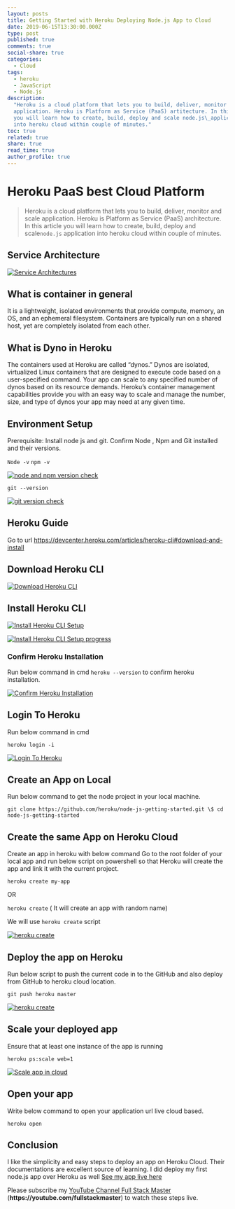 ```yaml
---
layout: posts
title: Getting Started with Heroku Deploying Node.js App to Cloud
date: 2019-06-15T13:30:00.000Z
type: post
published: true
comments: true
social-share: true
categories:
  - Cloud
tags:
  - heroku
  - JavaScript
  - Node.js
description:
  "Heroku is a cloud platform that lets you to build, deliver, monitor and scal
  application. Heroku is Platform as Service (PaaS) artitecture. In this article
  you will learn how to create, build, deploy and scale node.js\_application
  into heroku cloud within couple of minutes."
toc: true
related: true
share: true
read_time: true
author_profile: true
---
```


<h1>Heroku PaaS best Cloud Platform</h1>
<blockquote><p>Heroku is a cloud platform that lets you to build, deliver, monitor and scale application. Heroku is Platform as Service (PaaS) architecture. In this article you will learn how to create, build, deploy and scale<code>node.js</code> application into heroku cloud within couple of minutes.</p></blockquote>
<h2>Service Architecture</h2>
<p><a href="https://gist.githubusercontent.com/rupeshtiwari/8dd6fe36397bd40c0e2207e4c69d25fe/raw/2862c97251c9ffabccb94ce7c5105c6a14a89a33/z_services.png" target="_blank" rel="noopener noreferrer"><img src="{{ site.baseurl }}/assets/2019/06/z_services.png" alt="Service Architectures" /></a></p>
<h2>What is container in general</h2>
<p>It is a lightweight, isolated environments that provide compute, memory, an OS, and an ephemeral filesystem. Containers are typically run on a shared host, yet are completely isolated from each other.</p>
<h2>What is Dyno in Heroku</h2>
<p>The containers used at Heroku are called “dynos.” Dynos are isolated, virtualized Linux containers that are designed to execute code based on a user-specified command. Your app can scale to any specified number of dynos based on its resource demands. Heroku’s container management capabilities provide you with an easy way to scale and manage the number, size, and type of dynos your app may need at any given time.</p>
<h2>Environment Setup</h2>
<p>Prerequisite: Install node js and git. Confirm Node , Npm and Git installed and their versions.</p>
<p><code>Node -v</code> <code>npm -v</code></p>
<p><a href="https://gist.githubusercontent.com/rupeshtiwari/8dd6fe36397bd40c0e2207e4c69d25fe/raw/b4f12ba77faef89aa8f63e15f1bc61836bcc9009/z_npm-node-version-check.png" target="_blank" rel="noopener noreferrer"><img src="{{ site.baseurl }}/assets/2019/06/z_npm-node-version-check.png" alt="node and npm version check" /></a></p>
<p><code>git --version</code></p>
<p><a href="https://gist.githubusercontent.com/rupeshtiwari/8dd6fe36397bd40c0e2207e4c69d25fe/raw/b4f12ba77faef89aa8f63e15f1bc61836bcc9009/z_git-version-check.png" target="_blank" rel="noopener noreferrer"><img src="{{ site.baseurl }}/assets/2019/06/z_git-version-check.png" alt="git version check" /></a></p>
<h2>Heroku Guide</h2>
<p>Go to url <a href="https://devcenter.heroku.com/articles/heroku-cli#download-and-install" rel="nofollow">https://devcenter.heroku.com/articles/heroku-cli#download-and-install</a></p>
<h2>Download Heroku CLI</h2>
<p><a href="https://gist.githubusercontent.com/rupeshtiwari/8dd6fe36397bd40c0e2207e4c69d25fe/raw/b4f12ba77faef89aa8f63e15f1bc61836bcc9009/z_download-herokucli.png" target="_blank" rel="noopener noreferrer"><img src="{{ site.baseurl }}/assets/2019/06/z_download-herokucli.png" alt="Download Heroku CLI" /></a></p>
<h2>Install Heroku CLI</h2>
<p><a href="https://gist.githubusercontent.com/rupeshtiwari/8dd6fe36397bd40c0e2207e4c69d25fe/raw/b4f12ba77faef89aa8f63e15f1bc61836bcc9009/z_install-heroku-setup.png" target="_blank" rel="noopener noreferrer"><img src="{{ site.baseurl }}/assets/2019/06/z_install-heroku-setup.png" alt="Install Heroku CLI Setup" /></a></p>
<p><a href="https://gist.githubusercontent.com/rupeshtiwari/8dd6fe36397bd40c0e2207e4c69d25fe/raw/b4f12ba77faef89aa8f63e15f1bc61836bcc9009/z_install-heroku.png" target="_blank" rel="noopener noreferrer"><img src="{{ site.baseurl }}/assets/2019/06/z_install-heroku.png" alt="Install Heroku CLI Setup progress" /></a></p>
<h3>Confirm Heroku Installation</h3>
<p>Run below command in cmd <code>heroku --version</code> to confirm heroku installation.</p>
<p><a href="https://gist.githubusercontent.com/rupeshtiwari/8dd6fe36397bd40c0e2207e4c69d25fe/raw/b4f12ba77faef89aa8f63e15f1bc61836bcc9009/z_confirm-heroku-version.png" target="_blank" rel="noopener noreferrer"><img src="{{ site.baseurl }}/assets/2019/06/z_confirm-heroku-version.png" alt="Confirm Heroku Installation" /></a></p>
<h2>Login To Heroku</h2>
<p>Run below command in cmd</p>
<p><code>heroku login -i</code></p>
<p><a href="https://gist.githubusercontent.com/rupeshtiwari/8dd6fe36397bd40c0e2207e4c69d25fe/raw/b4f12ba77faef89aa8f63e15f1bc61836bcc9009/z_login-heroku-cli.png" target="_blank" rel="noopener noreferrer"><img src="{{ site.baseurl }}/assets/2019/06/z_login-heroku-cli.png" alt="Login To Heroku" /></a></p>
<h2>Create an App on Local</h2>
<p>Run below command to get the node project in your local machine.</p>
<p><code>git clone https://github.com/heroku/node-js-getting-started.git \$ cd node-js-getting-started</code></p>
<h2>Create the same App on Heroku Cloud</h2>
<p>Create an app in heroku with below command Go to the root folder of your local app and run below script on powershell so that Heroku will create the app and link it with the current project.</p>
<p><code>heroku create my-app</code></p>
<p>OR</p>
<p><code>heroku create</code> ( It will create an app with random name)</p>
<p>We will use <code>heroku create</code> script</p>
<p><a href="https://gist.githubusercontent.com/rupeshtiwari/8dd6fe36397bd40c0e2207e4c69d25fe/raw/b4f12ba77faef89aa8f63e15f1bc61836bcc9009/z_create-heroku-app-in-cloud.png" target="_blank" rel="noopener noreferrer"><img src="{{ site.baseurl }}/assets/2019/06/z_create-heroku-app-in-cloud.png" alt="heroku create" /></a></p>
<h2>Deploy the app on Heroku</h2>
<p>Run below script to push the current code in to the GitHub and also deploy from GitHub to heroku cloud location.</p>
<p><code>git push heroku master</code></p>
<p><a href="https://gist.githubusercontent.com/rupeshtiwari/8dd6fe36397bd40c0e2207e4c69d25fe/raw/b4f12ba77faef89aa8f63e15f1bc61836bcc9009/z_push-to-heroku-master.png" target="_blank" rel="noopener noreferrer"><img src="{{ site.baseurl }}/assets/2019/06/z_push-to-heroku-master.png" alt="heroku create" /></a></p>
<h2>Scale your deployed app</h2>
<p>Ensure that at least one instance of the app is running</p>
<p><code>heroku ps:scale web=1</code></p>
<p><a href="https://gist.githubusercontent.com/rupeshtiwari/8dd6fe36397bd40c0e2207e4c69d25fe/raw/2862c97251c9ffabccb94ce7c5105c6a14a89a33/z_scale-app-in-cloud.png" target="_blank" rel="noopener noreferrer"><img src="{{ site.baseurl }}/assets/2019/06/z_scale-app-in-cloud.png" alt="Scale app in cloud" /></a></p>
<h2>Open your app</h2>
<p>Write below command to open your application url live cloud based.</p>
<p><code>heroku open </code></p>
<h2>Conclusion</h2>
<p>I like the simplicity and easy steps to deploy an app on Heroku Cloud. Their documentations are excellent source of learning. I did deploy my first node.js app over Heroku as well  <a href="https://rocky-tor-59001.herokuapp.com/" target="_blank" rel="noopener noreferrer">See my app live here</a></p>
<p>Please subscribe my <a href="https://youtube.com/fullstackmaster" target="_blank" rel="noopener noreferrer">YouTube Channel Full Stack Master</a> (<strong>https://youtube.com/fullstackmaster</strong>)  to watch these steps live.</p>
